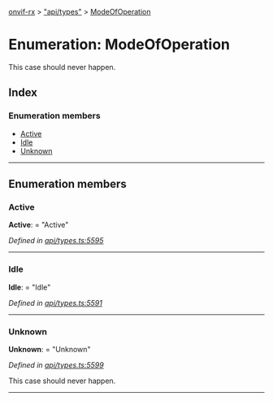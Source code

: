 [onvif-rx](../README.md) > ["api/types"](../modules/_api_types_.md) > [ModeOfOperation](../enums/_api_types_.modeofoperation.md)

# Enumeration: ModeOfOperation

This case should never happen.

## Index

### Enumeration members

* [Active](_api_types_.modeofoperation.md#active)
* [Idle](_api_types_.modeofoperation.md#idle)
* [Unknown](_api_types_.modeofoperation.md#unknown)

---

## Enumeration members

<a id="active"></a>

###  Active

**Active**:  = "Active"

*Defined in [api/types.ts:5595](https://github.com/patrickmichalina/onvif-rx/blob/f117e44/src/api/types.ts#L5595)*

___
<a id="idle"></a>

###  Idle

**Idle**:  = "Idle"

*Defined in [api/types.ts:5591](https://github.com/patrickmichalina/onvif-rx/blob/f117e44/src/api/types.ts#L5591)*

___
<a id="unknown"></a>

###  Unknown

**Unknown**:  = "Unknown"

*Defined in [api/types.ts:5599](https://github.com/patrickmichalina/onvif-rx/blob/f117e44/src/api/types.ts#L5599)*

This case should never happen.

___

